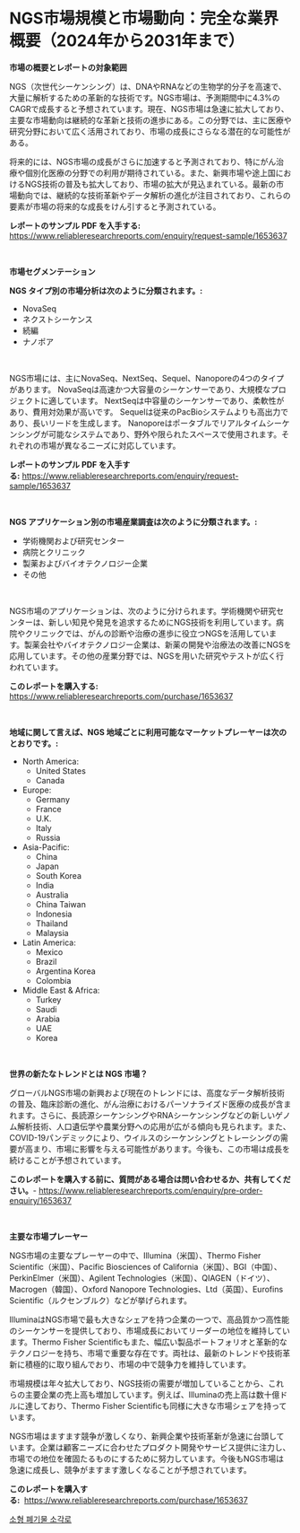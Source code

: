 <p><h1>NGS市場規模と市場動向：完全な業界概要（2024年から2031年まで）</h1></p><p><strong>市場の概要とレポートの対象範囲</strong></p>
<p><p>NGS（次世代シーケンシング）は、DNAやRNAなどの生物学的分子を高速で、大量に解析するための革新的な技術です。NGS市場は、予測期間中に4.3%のCAGRで成長すると予想されています。現在、NGS市場は急速に拡大しており、主要な市場動向は継続的な革新と技術の進歩にある。この分野では、主に医療や研究分野において広く活用されており、市場の成長にさらなる潜在的な可能性がある。</p><p>将来的には、NGS市場の成長がさらに加速すると予測されており、特にがん治療や個別化医療の分野での利用が期待されている。また、新興市場や途上国におけるNGS技術の普及も拡大しており、市場の拡大が見込まれている。最新の市場動向では、継続的な技術革新やデータ解析の進化が注目されており、これらの要素が市場の将来的な成長をけん引すると予測されている。</p></p>
<p><strong>レポートのサンプル PDF を入手する:</strong> <a href="https://www.reliableresearchreports.com/enquiry/request-sample/1653637">https://www.reliableresearchreports.com/enquiry/request-sample/1653637</a></p>
<p>&nbsp;</p>
<p><strong>市場セグメンテーション</strong></p>
<p><strong>NGS タイプ別の市場分析は次のように分類されます。:</strong></p>
<p><ul><li>NovaSeq</li><li>ネクストシーケンス</li><li>続編</li><li>ナノポア</li></ul></p>
<p>&nbsp;</p>
<p><p>NGS市場には、主にNovaSeq、NextSeq、Sequel、Nanoporeの4つのタイプがあります。 NovaSeqは高速かつ大容量のシーケンサーであり、大規模なプロジェクトに適しています。 NextSeqは中容量のシーケンサーであり、柔軟性があり、費用対効果が高いです。 Sequelは従来のPacBioシステムよりも高出力であり、長いリードを生成します。 Nanoporeはポータブルでリアルタイムシーケンシングが可能なシステムであり、野外や限られたスペースで使用されます。それぞれの市場が異なるニーズに対応しています。</p></p>
<p><strong>レポートのサンプル PDF を入手する:</strong>&nbsp;<a href="https://www.reliableresearchreports.com/enquiry/request-sample/1653637">https://www.reliableresearchreports.com/enquiry/request-sample/1653637</a></p>
<p>&nbsp;</p>
<p><strong> NGS アプリケーション別の市場産業調査は次のように分類されます。:</strong></p>
<p><ul><li>学術機関および研究センター</li><li>病院とクリニック</li><li>製薬およびバイオテクノロジー企業</li><li>その他</li></ul></p>
<p>&nbsp;</p>
<p><p>NGS市場のアプリケーションは、次のように分けられます。学術機関や研究センターは、新しい知見や発見を追求するためにNGS技術を利用しています。病院やクリニックでは、がんの診断や治療の進歩に役立つNGSを活用しています。製薬会社やバイオテクノロジー企業は、新薬の開発や治療法の改善にNGSを応用しています。その他の産業分野では、NGSを用いた研究やテストが広く行われています。</p></p>
<p><strong>このレポートを購入する:</strong>&nbsp; <a href="https://www.reliableresearchreports.com/purchase/1653637">https://www.reliableresearchreports.com/purchase/1653637</a></p>
<p>&nbsp;</p>
<p><strong>地域に関して言えば、NGS 地域ごとに利用可能なマーケットプレーヤーは次のとおりです。:</strong></p>
<p><ul>
    <li>
        North America:
        <ul>
            <li>United States</li>
            <li>Canada</li>
        </ul>
    </li>
    <li>
        Europe:
        <ul>
            <li>Germany</li>
            <li>France</li>
            <li>U.K.</li>
            <li>Italy</li>
            <li>Russia</li>
        </ul>
    </li>
    <li>
        Asia-Pacific:
        <ul>
            <li>China</li>
            <li>Japan</li>
            <li>South Korea</li>
            <li>India</li>
            <li>Australia</li>
            <li>China Taiwan</li>
            <li>Indonesia</li>
            <li>Thailand</li>
            <li>Malaysia</li>
        </ul>
    </li>
    <li>
        Latin America:
        <ul>
            <li>Mexico</li>
            <li>Brazil</li>
            <li>Argentina Korea</li>
            <li>Colombia</li>
        </ul>
    </li>
    <li>
        Middle East & Africa:
        <ul>
            <li>Turkey</li>
            <li>Saudi</li>
            <li>Arabia</li>
            <li>UAE</li>
            <li>Korea</li>
        </ul>
    </li>
    </ul></p>
<p>&nbsp;</p>
<p><strong>世界の新たなトレンドとは NGS 市場？</strong></p>
<p><p>グローバルNGS市場の新興および現在のトレンドには、高度なデータ解析技術の普及、臨床診断の進化、がん治療におけるパーソナライズド医療の成長が含まれます。さらに、長読源シーケンシングやRNAシーケンシングなどの新しいゲノム解析技術、人口遺伝学や農業分野への応用が広がる傾向も見られます。また、COVID-19パンデミックにより、ウイルスのシーケンシングとトレーシングの需要が高まり、市場に影響を与える可能性があります。今後も、この市場は成長を続けることが予想されています。</p></p>
<p><strong>このレポートを購入する前に、質問がある場合は問い合わせるか、共有してください。</strong>- <a href="https://www.reliableresearchreports.com/enquiry/pre-order-enquiry/1653637">https://www.reliableresearchreports.com/enquiry/pre-order-enquiry/1653637</a></p>
<p>&nbsp;</p>
<p><strong>主要な市場プレーヤー</strong></p>
<p><p>NGS市場の主要なプレーヤーの中で、Illumina（米国）、Thermo Fisher Scientific（米国）、Pacific Biosciences of California（米国）、BGI（中国）、PerkinElmer（米国）、Agilent Technologies（米国）、QIAGEN（ドイツ）、Macrogen（韓国）、Oxford Nanopore Technologies、Ltd（英国）、Eurofins Scientific（ルクセンブルク）などが挙げられます。</p><p>IlluminaはNGS市場で最も大きなシェアを持つ企業の一つで、高品質かつ高性能のシーケンサーを提供しており、市場成長においてリーダーの地位を維持しています。Thermo Fisher Scientificもまた、幅広い製品ポートフォリオと革新的なテクノロジーを持ち、市場で重要な存在です。両社は、最新のトレンドや技術革新に積極的に取り組んでおり、市場の中で競争力を維持しています。</p><p>市場規模は年々拡大しており、NGS技術の需要が増加していることから、これらの主要企業の売上高も増加しています。例えば、Illuminaの売上高は数十億ドルに達しており、Thermo Fisher Scientificも同様に大きな市場シェアを持っています。</p><p>NGS市場はますます競争が激しくなり、新興企業や技術革新が急速に台頭しています。企業は顧客ニーズに合わせたプロダクト開発やサービス提供に注力し、市場での地位を確固たるものにするために努力しています。今後もNGS市場は急速に成長し、競争がますます激しくなることが予想されています。</p></p>
<p><strong>このレポートを購入する:</strong>&nbsp;&nbsp;<a href="https://www.reliableresearchreports.com/purchase/1653637">https://www.reliableresearchreports.com/purchase/1653637</a></p>
<p><p><a href="https://medium.com/@alexemumu2022/%EC%86%8C%ED%98%95-%ED%8F%90%EA%B8%B0%EB%AC%BC-%EC%86%8C%EA%B0%81%EB%A1%9C-%EC%8B%9C%EC%9E%A5-%EA%B7%9C%EB%AA%A8%EC%99%80-%EC%8B%9C%EC%9E%A5-%EB%8F%99%ED%96%A5-%EC%99%84%EC%A0%84%ED%95%9C-%EC%82%B0%EC%97%85-%EA%B0%9C%EC%9A%94-2024%EB%85%84%EB%B6%80%ED%84%B0-2031%EB%85%84%EA%B9%8C%EC%A7%80-8b9964790cf8">소형 폐기물 소각로</a></p></p>